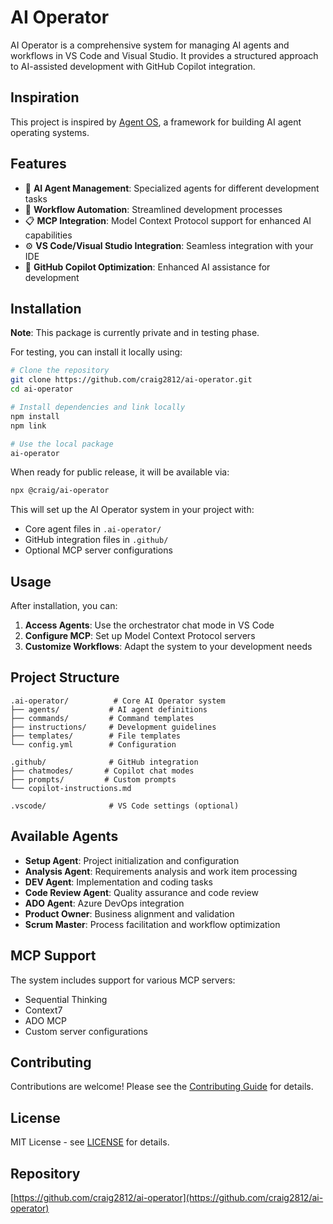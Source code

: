 # AI Operator

AI Operator is a comprehensive system for managing AI agents and workflows in VS Code and Visual Studio. It provides a structured approach to AI-assisted development with GitHub Copilot integration.

## Inspiration

This project is inspired by [Agent OS](https://github.com/buildermethods/agent-os), a framework for building AI agent operating systems.

## Features

- 🤖 **AI Agent Management**: Specialized agents for different development tasks
- 🔧 **Workflow Automation**: Streamlined development processes
- 📋 **MCP Integration**: Model Context Protocol support for enhanced AI capabilities
- ⚙️ **VS Code/Visual Studio Integration**: Seamless integration with your IDE
- 🎯 **GitHub Copilot Optimization**: Enhanced AI assistance for development

## Installation

**Note**: This package is currently private and in testing phase.

For testing, you can install it locally using:

```bash
# Clone the repository
git clone https://github.com/craig2812/ai-operator.git
cd ai-operator

# Install dependencies and link locally
npm install
npm link

# Use the local package
ai-operator
```

When ready for public release, it will be available via:
```bash
npx @craig/ai-operator
```

This will set up the AI Operator system in your project with:
- Core agent files in `.ai-operator/`
- GitHub integration files in `.github/`
- Optional MCP server configurations

## Usage

After installation, you can:

1. **Access Agents**: Use the orchestrator chat mode in VS Code
2. **Configure MCP**: Set up Model Context Protocol servers
3. **Customize Workflows**: Adapt the system to your development needs

## Project Structure

```
.ai-operator/          # Core AI Operator system
├── agents/           # AI agent definitions
├── commands/         # Command templates
├── instructions/     # Development guidelines
├── templates/        # File templates
└── config.yml        # Configuration

.github/              # GitHub integration
├── chatmodes/       # Copilot chat modes
├── prompts/         # Custom prompts
└── copilot-instructions.md

.vscode/              # VS Code settings (optional)
```

## Available Agents

- **Setup Agent**: Project initialization and configuration
- **Analysis Agent**: Requirements analysis and work item processing
- **DEV Agent**: Implementation and coding tasks
- **Code Review Agent**: Quality assurance and code review
- **ADO Agent**: Azure DevOps integration
- **Product Owner**: Business alignment and validation
- **Scrum Master**: Process facilitation and workflow optimization

## MCP Support

The system includes support for various MCP servers:
- Sequential Thinking
- Context7
- ADO MCP
- Custom server configurations

## Contributing

Contributions are welcome! Please see the [Contributing Guide](CONTRIBUTING.md) for details.

## License

MIT License - see [LICENSE](LICENSE) for details.

## Repository

[https://github.com/craig2812/ai-operator](https://github.com/craig2812/ai-operator)